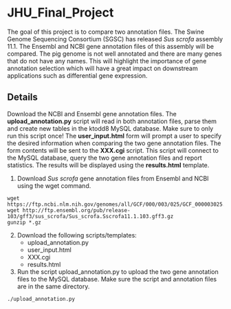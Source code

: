 # JHU_Final_Project
The goal of this project is to compare two annotation files.  The Swine Genome Sequencing Consortium (SGSC) has released *Sus scrofa* assembly 11.1.  The Ensembl and NCBI gene annotation files of this assembly will be compared.  The pig genome is not well annotated and there are many genes that do not have any names.  This will highlight the importance of gene annotation selection which will have a great impact on downstream applications such as differential gene expression.

## Details
Download the NCBI and Ensembl gene annotation files.  The **upload_annotation.py** script will read in both annotation files, parse them and create new tables in the ktodd8 MySQL database.  Make sure to only run this script once!  The **user_input.html** form will prompt a user to specify the desired information when comparing the two gene annotation files.  The form contents will be sent to the **XXX.cgi** script.  This script will connect to the MySQL database, query the two gene annotation files and report statistics.  The results will be displayed using the **results.html** template.

1. Download *Sus scrofa* gene annotation files from Ensembl and NCBI using the wget command.
```
wget https://ftp.ncbi.nlm.nih.gov/genomes/all/GCF/000/003/025/GCF_000003025.6_Sscrofa11.1/GCF_000003025.6_Sscrofa11.1_genomic.gff.gz
wget http://ftp.ensembl.org/pub/release-103/gff3/sus_scrofa/Sus_scrofa.Sscrofa11.1.103.gff3.gz
gunzip *.gz
```
2. Download the following scripts/templates:
      - upload_annotation.py
      - user_input.html
      - XXX.cgi
      - results.html
4. Run the script upload_annotation.py to upload the two gene annotation files to the MySQL database.  Make sure the script and annotation files are in the same directory.
```
./upload_annotation.py
```
